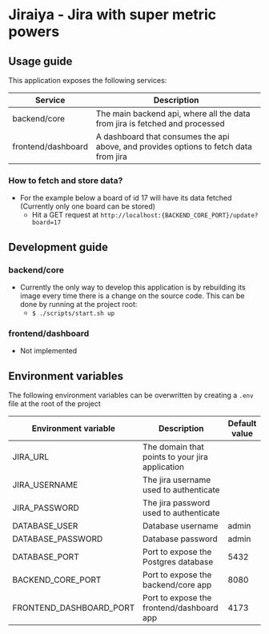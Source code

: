 # Jiraiya - Jira with super metric powers

## Usage guide
This application exposes the following services:

| Service | Description |
|---|---|
| backend/core | The main backend api, where all the data from jira is fetched and processed |
| frontend/dashboard | A dashboard that consumes the api above, and provides options to fetch data from jira |

### How to fetch and store data?
- For the example below a board of id 17 will have its data fetched (Currently only one board can be stored)
  - Hit a GET request at `http://localhost:{BACKEND_CORE_PORT}/update?board=17`


## Development guide
### backend/core
- Currently the only way to develop this application is by rebuilding its image every time there is a change on the source code. This can be done by running at the project root:
  - `$ ./scripts/start.sh up`
### frontend/dashboard
- Not implemented


## Environment variables
The following environment variables can be overwritten by creating a `.env` file at the root of the project

| Environment variable | Description | Default value |
|---|---|---|
| JIRA_URL | The domain that points to your jira application | |
| JIRA_USERNAME | The jira username used to authenticate | |
| JIRA_PASSWORD | The jira password used to authenticate | |
| DATABASE_USER | Database username | admin |
| DATABASE_PASSWORD | Database password | admin |
| DATABASE_PORT | Port to expose the Postgres database | 5432 |
| BACKEND_CORE_PORT | Port to expose the backend/core app | 8080 |
| FRONTEND_DASHBOARD_PORT | Port to expose the frontend/dashboard app | 4173 |